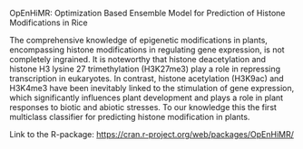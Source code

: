OpEnHiMR: Optimization Based Ensemble Model for Prediction of Histone Modifications in Rice

The comprehensive knowledge of epigenetic modifications in plants, encompassing histone modifications in regulating gene expression, is not completely ingrained. It is noteworthy that histone deacetylation and histone H3 lysine 27 trimethylation (H3K27me3) play a role in repressing transcription in eukaryotes. In contrast, histone acetylation (H3K9ac) and H3K4me3 have been inevitably linked to the stimulation of gene expression, which significantly influences plant development and plays a role in plant responses to biotic and abiotic stresses. To our knowledge this the first multiclass classifier for predicting histone modification in plants.

Link to the R-package: https://cran.r-project.org/web/packages/OpEnHiMR/
